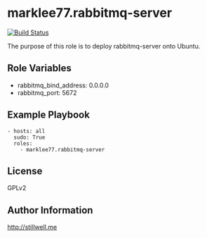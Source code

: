 marklee77.rabbitmq-server
=========================

[![Build Status](https://travis-ci.org/marklee77/ansible-role-rabbitmq-server.svg?branch=master)](https://travis-ci.org/marklee77/ansible-role-rabbitmq-server)

The purpose of this role is to deploy rabbitmq-server onto Ubuntu. 

Role Variables
--------------

- rabbitmq_bind_address: 0.0.0.0
- rabbitmq_port: 5672

Example Playbook
-------------------------

    - hosts: all
      sudo: True
      roles:
        - marklee77.rabbitmq-server

License
-------

GPLv2

Author Information
------------------

http://stillwell.me
